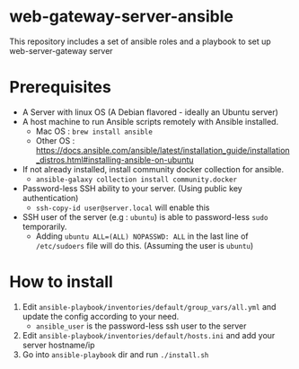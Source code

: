 # web-gateway-server-ansible
This repository includes a set of ansible roles and a playbook to set up web-server-gateway server

# Prerequisites

- A Server with linux OS (A Debian flavored - ideally an Ubuntu server)
- A host machine to run Ansible scripts remotely with Ansible installed. 
  - Mac OS : `brew install ansible`
  - Other OS : https://docs.ansible.com/ansible/latest/installation_guide/installation_distros.html#installing-ansible-on-ubuntu
- If not already installed, install community docker collection for ansible.
  - `ansible-galaxy collection install community.docker`
- Password-less SSH ability to your server. (Using public key authentication)
  - `ssh-copy-id user@server.local` will enable this
- SSH user of the server (e.g : `ubuntu`) is able to password-less `sudo` temporarily.
  - Adding `ubuntu ALL=(ALL) NOPASSWD: ALL` in the last line of `/etc/sudoers` file will do this. (Assuming the user is `ubuntu`)

# How to install

1. Edit `ansible-playbook/inventories/default/group_vars/all.yml` and update the config according to your need.
   - `ansible_user` is the password-less ssh user to the server
2. Edit `ansible-playbook/inventories/default/hosts.ini` and add your server hostname/ip
3. Go into `ansible-playbook` dir and run `./install.sh`




